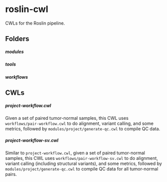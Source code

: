 # roslin-cwl
CWLs for the Roslin pipeline.

## Folders

##### modules

##### tools

##### workflows

## CWLs

##### project-workflow.cwl

Given a set of paired tumor-normal samples, this CWL uses `workflows/pair-workflow.cwl` to do alignment, variant calling, and some metrics, followed by `modules/project/generate-qc.cwl` to compile QC data.

##### project-workflow-sv.cwl

Similar to `project-workflow.cwl`, given a set of paired tumor-normal samples, this CWL uses `workflows/pair-workflow-sv.cwl` to do alignment, variant calling (including structural variants), and some metrics, followed by `modules/project/generate-qc.cwl` to compile QC data for all tumor-normal pairs.
